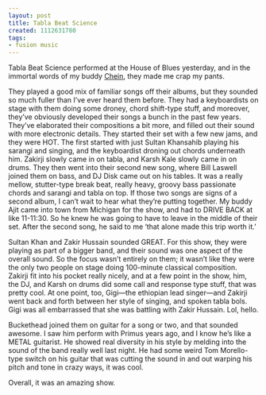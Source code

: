 ```yaml
---
layout: post
title: Tabla Beat Science
created: 1112631780
tags:
- fusion music
---
```

Tabla Beat Science performed at the House of Blues yesterday, and in the immortal words of my buddy [Chein](http://www.actuallyrecords.com/), they made me crap my pants.

They played a good mix of familiar songs off their albums, but they sounded so much fuller than I’ve ever heard them before. They had a keyboardists on stage with them doing some droney, chord shift-type stuff, and moreover, they’ve obviously developed their songs a bunch in the past few years. They’ve elaborated their compositions a bit more, and filled out their sound with more electronic details. They started their set with a few new jams, and they were HOT. The first started with just Sultan Khansahib playing his sarangi and singing, and the keyboardist droning out chords underneath him. Zakirji slowly came in on tabla, and Karsh Kale slowly came in on drums. They then went into their second new song, where Bill Laswell joined them on bass, and DJ Disk came out on his tables. It was a really mellow, stutter-type break beat, really heavy, groovy bass passionate chords and sarangi and tabla on top. If those two songs are signs of a second album, I can’t wait to hear what they’re putting together. My buddy Ajit came into town from Michigan for the show, and had to DRIVE BACK at like 11-11:30. So he knew he was going to have to leave in the middle of their set. After the second song, he said to me ‘that alone made this trip worth it.’

Sultan Khan and Zakir Hussain sounded GREAT. For this show, they were playing as part of a bigger band, and their sound was one aspect of the overall sound. So the focus wasn’t entirely on them; it wasn’t like they were the only two people on stage doing 100-minute classical composition. Zakirji fit into his pocket really nicely, and at a few point in the show, him, the DJ, and Karsh on drums did some call and response type stuff, that was pretty cool. At one point, too, Gigi—the ethiopian lead singer—and Zakirji went back and forth between her style of singing, and spoken tabla bols. Gigi was all embarrassed that she was battling with Zakir Hussain. Lol, hello.

Buckethead joined them on guitar for a song or two, and that sounded awesome. I saw him perform with Primus years ago, and I know he’s like a METAL guitarist. He showed real diversity in his style by melding into the sound of the band really well last night. He had some weird Tom Morello-type switch on his guitar that was cutting the sound in and out warping his pitch and tone in crazy ways, it was cool.

Overall, it was an amazing show. 
